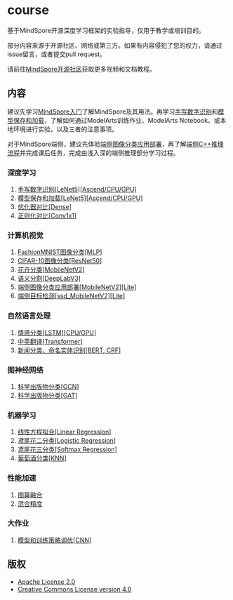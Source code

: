 # course

基于MindSpore开源深度学习框架的实验指导，仅用于教学或培训目的。

部分内容来源于开源社区、网络或第三方。如果有内容侵犯了您的权力，请通过issue留言，或者提交pull request。

请前往[MindSpore开源社区](https://www.mindspore.cn/)获取更多视频和文档教程。

## 内容

建议先学习[MindSpore入门](mindspore)了解MindSpore及其用法。再学习[手写数字识别](lenet5)和[模型保存和加载](checkpoint)，了解如何通过ModelArts训练作业、ModelArts Notebook、或本地环境进行实验，以及三者的注意事项。

对于MindSpore端侧，建议先体验[端侧图像分类应用部署](lite_demo_deploy)，再了解[端侧C++推理流程](lite_cpp_inference)并完成课后任务，完成由浅入深的端侧推理部分学习过程。

### 深度学习

1. [手写数字识别[LeNet5][Ascend/CPU/GPU]](lenet5)
2. [模型保存和加载[LeNet5][Ascend/CPU/GPU]](checkpoint)
3. [优化器对比[Dense]](optimizer)
4. [正则化对比[Conv1x1]](regularization)

### 计算机视觉

1. [FashionMNIST图像分类[MLP]](feedforward)
2. [CIFAR-10图像分类[ResNet50]](resnet50)
3. [花卉分类[MobileNetV2]](fine_tune)
4. [语义分割[DeepLabV3]](deeplabv3)
5. [端侧图像分类应用部署[MobileNetV2][Lite]](lite_demo_deploy)
6. [端侧目标检测[ssd_MobileNetV2][Lite]](lite_cpp_inference)

### 自然语言处理

1. [情感分类[LSTM][CPU/GPU]](lstm)
2. [中英翻译[Transformer]](transformer)
3. [新闻分类、命名实体识别[BERT, CRF]](bert)

### 图神经网络

1. [科学出版物分类[GCN]](graph_convolutional_network)
2. [科学出版物分类[GAT]](graph_attention_network)

### 机器学习

1. [线性方程拟合[Linear Regression]](linear_regression)
2. [鸢尾花二分类[Logistic Regression]](logistic_regression)
3. [鸢尾花三分类[Softmax Regression]](softmax_regression)
4. [葡萄酒分类[KNN]](knn)

### 性能加速

1. [图算融合](graph_kernel)
2. [混合精度](mixed_precision)

### 大作业

1. [模型和训练策略调优[CNN]](tuning)

## 版权

- [Apache License 2.0](LICENSE)
- [Creative Commons License version 4.0](LICENSE-CC-BY-4.0)

